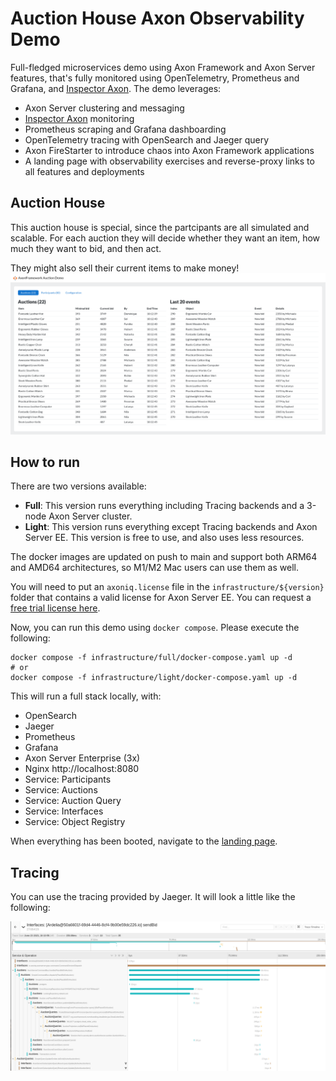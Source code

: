 # Auction House Axon Observability Demo

Full-fledged microservices demo using Axon Framework and Axon Server features, that's fully monitored using OpenTelemetry,
Prometheus and Grafana, and [Inspector Axon](https://inspector.axoniq.io). The demo leverages:

- Axon Server clustering and messaging
- [Inspector Axon](https://inspector.axoniq.io) monitoring
- Prometheus scraping and Grafana dashboarding
- OpenTelemetry tracing with OpenSearch and Jaeger query
- Axon FireStarter to introduce chaos into Axon Framework applications
- A landing page with observability exercises and reverse-proxy links to all features and deployments

## Auction House
This auction house is special, since the partcipants are all simulated and scalable. For each auction they will decide whether they want an item, how much they want to bid, and then act.

They might also sell their current items to make money!
![Auction House](.github/img/demo.png)

## How to run

There are two versions available:

- **Full**: This version runs everything including Tracing backends and a 3-node Axon Server cluster.
- **Light**: This version runs everything except Tracing backends and Axon Server EE. This version is free to use, and also uses less resources.

The docker images are updated on push to main and support both ARM64 and AMD64 architectures, so M1/M2 Mac users can use them as well.

You will need to put an `axoniq.license` file in the `infrastructure/${version}` folder that contains a valid license for Axon Server EE.
You can request a [free trial license here](https://www.axoniq.io/axon-server-trial).


Now, you can run this demo using `docker compose`. Please execute the following:
```shell
docker compose -f infrastructure/full/docker-compose.yaml up -d
# or
docker compose -f infrastructure/light/docker-compose.yaml up -d
```

This will run a full stack locally, with:
- OpenSearch
- Jaeger
- Prometheus
- Grafana
- Axon Server Enterprise (3x)
- Nginx http://localhost:8080
- Service: Participants
- Service: Auctions
- Service: Auction Query
- Service: Interfaces
- Service: Object Registry

When everything has been booted, navigate to the [landing page](http://localhost:8080).

## Tracing

You can use the tracing provided by Jaeger. It will look a little like the following:


![Tracing](.github/img/tracing.png)
